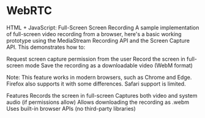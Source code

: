 # WebRTC
HTML + JavaScript: Full-Screen Screen Recording
A sample implementation of full-screen video recording from a browser, here's a basic working prototype using the MediaStream Recording API and the Screen Capture API. This demonstrates how to:

Request screen capture permission from the user
Record the screen in full-screen mode
Save the recording as a downloadable video (WebM format)

Note: This feature works in modern browsers, such as Chrome and Edge. Firefox also supports it with some differences. Safari support is limited.


Features
Records the screen in full-screen
Captures both video and system audio (if permissions allow)
Allows downloading the recording as .webm
Uses built-in browser APIs (no third-party libraries)
